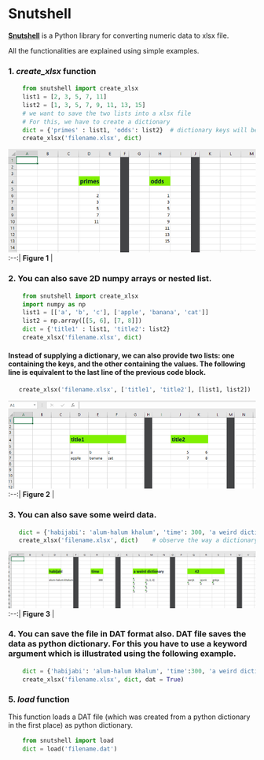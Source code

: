 # Snutshell


[**Snutshell**](https://pypi.org/project/snutshell/) is a Python library for converting numeric data to xlsx file.

All the functionalities are explained using simple examples.
### 1. *create_xlsx* function

```python        
    from snutshell import create_xlsx
    list1 = [2, 3, 5, 7, 11]
    list2 = [1, 3, 5, 7, 9, 11, 13, 15]
    # we want to save the two lists into a xlsx file
    # For this, we have to create a dictionary 
    dict = {'primes' : list1, 'odds': list2}  # dictionary keys will be used as data title
    create_xlsx('filename.xlsx', dict)
```
![image1](https://github.com/naziulhaque/Snutshell/blob/master/docs/s1.PNG)
:--:| 
**Figure 1** |





### 2. You can also save 2D numpy arrays or nested list.   

```python
    from snutshell import create_xlsx
    import numpy as np
    list1 = [['a', 'b', 'c'], ['apple', 'banana', 'cat']]
    list2 = np.array([[5, 6], [7, 8]]) 
    dict = {'title1' : list1, 'title2': list2} 
    create_xlsx('filename.xlsx', dict)
```

#### Instead of supplying a dictionary, we can also provide two lists: one containing the keys, and the other containing the values. The following line is equivalent to the last line of the previous code block.

```python
   create_xlsx('filename.xlsx', ['title1', 'title2'], [list1, list2])
```
![image2](https://github.com/naziulhaque/Snutshell/blob/master/docs/s2.PNG)
:--:| 
**Figure 2** |


### 3. You can also save some weird data.

```python
   dict = {'habijabi': 'alum-halum khalum', 'time': 300, 'a weird dictionary': {1 : [1,2,3], 2 : 3, 3 : 5, 4 : 7}, 42 : [['aanjk', 'ajvnk', 'gnkja'],[1, 2, 3]]}   
   create_xlsx('filename.xlsx', dict)    # observe the way a dictionary input is saved
```   
![image3](https://github.com/naziulhaque/Snutshell/blob/master/docs/s3.PNG)
:--:| 
**Figure 3** |

### 4. You can save the file in DAT format also. DAT file saves the data as python dictionary. For this you have to use a keyword argument which is illustrated using the following example.

```python
    dict = {'habijabi': 'alum-halum khalum', 'time':300, 'a weird dictionary': {1:[1,2,3],2:3,3:5,4:7}, 42:[['aanjk', 'ajvnk', 'gnkja'],[1,2,3]]}   
    create_xlsx('filename.xlsx', dict, dat = True)
```

### 5. *load* function

This function loads a DAT file (which was created from a python dictionary in the first place) as python dictionary.

```python
    from snutshell import load
    dict = load('filename.dat')
``` 
